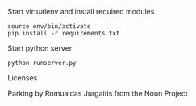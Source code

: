 Start virtualenv and install required modules
```
source env/bin/activate
pip install -r requirements.txt
```

Start python server
```
python runserver.py
```

Licenses

Parking by Romualdas Jurgaitis from the Noun Project
